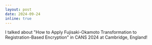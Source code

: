 ```yaml
---
layout: post
date: 2024-09-24
inline: true
---
```


I talked about "How to Apply Fujisaki-Okamoto Transformation to Registration-Based Encryption" in CANS 2024 at Cambridge, England!
